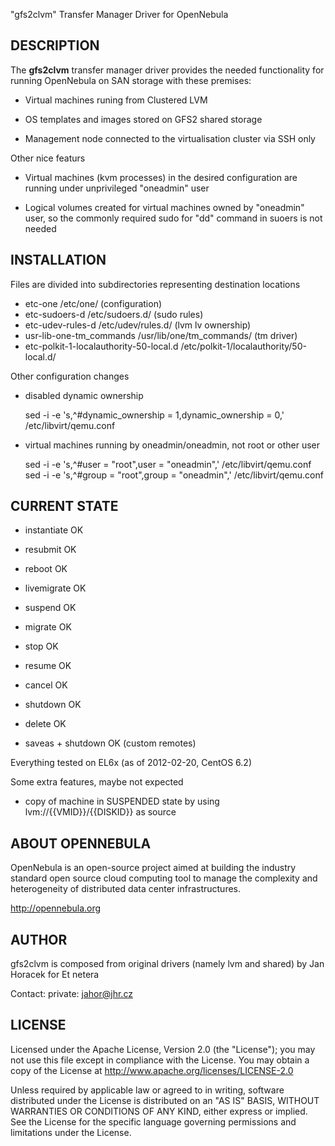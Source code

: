 
"gfs2clvm" Transfer Manager Driver for OpenNebula

## DESCRIPTION

The **gfs2clvm** transfer manager driver provides the needed functionality
for running OpenNebula on SAN storage with these premises:

* Virtual machines runing from Clustered LVM

* OS templates and images stored on GFS2 shared storage

* Management node connected to the virtualisation cluster via SSH only

Other nice featurs

* Virtual machines (kvm processes) in the desired configuration are running
  under unprivileged "oneadmin" user

* Logical volumes created for virtual machines owned by "oneadmin" user, so the
  commonly required sudo for "dd" command in suoers is not needed

## INSTALLATION

Files are divided into subdirectories representing destination locations

* etc-one 					/etc/one/ 			(configuration)
* etc-sudoers-d 				/etc/sudoers.d/			(sudo rules)
* etc-udev-rules-d 				/etc/udev/rules.d/		(lvm lv ownership)
* usr-lib-one-tm_commands 			/usr/lib/one/tm_commands/	(tm driver)
* etc-polkit-1-localauthority-50-local.d 	/etc/polkit-1/localauthority/50-local.d/

Other configuration changes

* disabled dynamic ownership

    sed -i -e 's,^#dynamic_ownership = 1,dynamic_ownership = 0,' /etc/libvirt/qemu.conf

* virtual machines running by oneadmin/oneadmin, not root or other user

    sed -i -e 's,^#user = "root",user = "oneadmin",' /etc/libvirt/qemu.conf
    sed -i -e 's,^#group = "root",group = "oneadmin",' /etc/libvirt/qemu.conf


## CURRENT STATE

* instantiate		OK
* resubmit 		OK

* reboot 		OK

* livemigrate 		OK

* suspend 		OK

* migrate 		OK
* stop 			OK
* resume 		OK

* cancel 		OK
* shutdown 		OK
* delete 		OK
* saveas + shutdown 	OK (custom remotes)

Everything tested on EL6x (as of 2012-02-20, CentOS 6.2)

Some extra features, maybe not expected

* copy of machine in SUSPENDED state
  by using lvm://{{VMID}}/{{DISKID}} as source


## ABOUT OPENNEBULA

OpenNebula is an open-source project aimed at building the industry standard
open source cloud computing tool to manage the complexity and heterogeneity of
distributed data center infrastructures.

http://opennebula.org

## AUTHOR

gfs2clvm is composed from original drivers (namely lvm and shared) by
Jan Horacek for Et netera

Contact:
 private: jahor@jhr.cz


## LICENSE

Licensed under the Apache License, Version 2.0 (the "License"); you may
not use this file except in compliance with the License. You may obtain
a copy of the License at http://www.apache.org/licenses/LICENSE-2.0

Unless required by applicable law or agreed to in writing, software
distributed under the License is distributed on an "AS IS" BASIS,
WITHOUT WARRANTIES OR CONDITIONS OF ANY KIND, either express or implied.
See the License for the specific language governing permissions and
limitations under the License.


